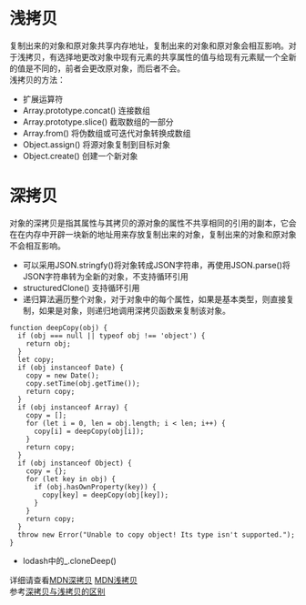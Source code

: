 # 浅拷贝
复制出来的对象和原对象共享内存地址，复制出来的对象和原对象会相互影响。对于浅拷贝，有选择地更改对象中现有元素的共享属性的值与给现有元素赋一个全新的值是不同的，前者会更改原对象，而后者不会。  
浅拷贝的方法：
* 扩展运算符  
* Array.prototype.concat() 连接数组  
* Array.prototype.slice() 截取数组的一部分  
* Array.from() 将伪数组或可迭代对象转换成数组  
* Object.assign() 将源对象复制到目标对象  
* Object.create() 创建一个新对象  
# 深拷贝
对象的深拷贝是指其属性与其拷贝的源对象的属性不共享相同的引用的副本，它会在在内存中开辟一块新的地址用来存放复制出来的对象，复制出来的对象和原对象不会相互影响。    
* 可以采用JSON.stringfy()将对象转成JSON字符串，再使用JSON.parse()将JSON字符串转为全新的对象，不支持循环引用  
* structuredClone() 支持循环引用  
* 递归算法遍历整个对象，对于对象中的每个属性，如果是基本类型，则直接复制，如果是对象，则递归地调用深拷贝函数来复制该对象。
```
function deepCopy(obj) {
  if (obj === null || typeof obj !== 'object') {
    return obj;
  }
  let copy;
  if (obj instanceof Date) {
    copy = new Date();
    copy.setTime(obj.getTime());
    return copy;
  }
  if (obj instanceof Array) {
    copy = [];
    for (let i = 0, len = obj.length; i < len; i++) {
      copy[i] = deepCopy(obj[i]);
    }
    return copy;
  }
  if (obj instanceof Object) {
    copy = {};
    for (let key in obj) {
      if (obj.hasOwnProperty(key)) {
        copy[key] = deepCopy(obj[key]);
      }
    }
    return copy;
  }
  throw new Error("Unable to copy object! Its type isn't supported.");
}
```
* lodash中的_.cloneDeep()  

详细请查看[MDN深拷贝](https://developer.mozilla.org/zh-CN/docs/Glossary/Deep_copy)
[MDN浅拷贝](https://developer.mozilla.org/zh-CN/docs/Glossary/Shallow_copy)  
参考[深拷贝与浅拷贝的区别](https://github.com/yygmind/blog/issues/25)
